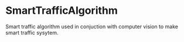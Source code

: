 # SmartTrafficAlgorithm
Smart traffic algorithm used in conjuction with computer vision to make smart traffic sysytem.
